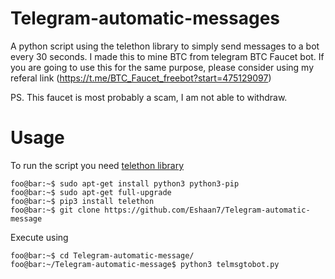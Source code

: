 # Telegram-automatic-messages
A python script using the telethon library to simply send messages to a bot every 30 seconds. 
I made this to mine BTC from telegram BTC Faucet bot. If you are going to use this for the same purpose, please consider using my referal link (https://t.me/BTC_Faucet_freebot?start=475129097)

PS. This faucet is most probably a scam, I am not able to withdraw. 
# Usage
To run the script you need <a href="https://github.com/LonamiWebs/Telethon">telethon library</a>
```console
foo@bar:~$ sudo apt-get install python3 python3-pip
foo@bar:~$ sudo apt-get full-upgrade
foo@bar:~$ pip3 install telethon
foo@bar:~$ git clone https://github.com/Eshaan7/Telegram-automatic-message
```
Execute using
```console
foo@bar:~$ cd Telegram-automatic-message/
foo@bar:~/Telegram-automatic-message$ python3 telmsgtobot.py
```
